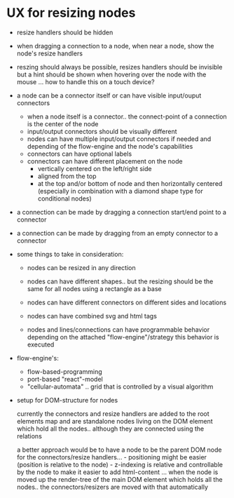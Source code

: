 # UX for resizing nodes

- resize handlers should be hidden
- when dragging a connection to a node, when near a node, show the node's resize handlers
- reszing should always be possible, resizes handlers should be invisible but a hint should
  be shown when hovering over the node with the mouse
  ... how to handle this on a touch device?

- a node can be a connector itself or can have visible input/ouput connectors
  - when a node itself is a connector.. the connect-point of a connection is the center of the node
  - input/output connectors should be visually different
  - nodes can have multiple input/output connectors if needed and depending of the flow-engine and the node's capabilities
  - connectors can have optional labels
  - connectors can have different placement on the node
    - vertically centered on the left/right side
    - aligned from the top
    - at the top and/or bottom of node and then horizontally centered (especially in combination with a diamond shape type for conditional nodes)

 - a connection can be made by dragging a connection start/end point to a connector
 - a connection can be made by dragging from an empty connector to a connector

- some things to take in consideration:

	- nodes can be resized in any direction
	- nodes can have different shapes.. but the resizing should be the same for all nodes
      using a rectangle as a base
	- nodes can have different connectors on different sides and locations
  
	- nodes can have combined svg and html tags


	- nodes and lines/connections can have programmable behavior
		depending on the attached "flow-engine"/strategy this behavior is executed


- flow-engine's:
  - flow-based-programming
  - port-based "react"-model
  - "cellular-automata" .. grid that is controlled by a visual algorithm




- setup for DOM-structure for nodes

	currently the connectors and resize handlers are added to the root elements map and are standalone nodes living on the DOM element which hold all the nodes.. although they are connected using the relations

	a better approach would be to have a node to be the parent DOM node for the connectors/resize handlers...
		- positioning might be easier (position is relative to the node)
		- z-indexing is relative and controllable by the node to make it easier to add html-content
			... when the node is moved up the render-tree of the main DOM element which holds all the nodes.. the connectors/resizers are moved with that automatically